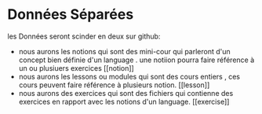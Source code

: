 # Données Séparées
les Données seront scinder en deux sur github:
-  nous aurons les notions qui  sont des mini-cour qui parleront d'un concept bien définie d'un language . une notiion pourra faire référence à un ou plusiuers exercices [[notion]]
-   nous aurons les lessons ou modules qui sont des cours entiers , ces cours peuvent faire référence à plusieurs notion. [[lesson]]
-   nous aurons des exercices qui sont des fichiers qui contienne des exercices en rapport avec les notions d'un language. [[exercise]]